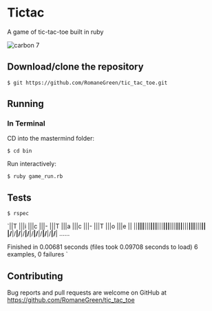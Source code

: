# Tictac

A game of tic-tac-toe built in ruby

![carbon 7](https://user-images.githubusercontent.com/19755484/40682352-7ac6b47c-6359-11e8-9404-730413a85625.png)


## Download/clone the repository
`$ git https://github.com/RomaneGreen/tic_tac_toe.git`

## Running

### In Terminal

CD into the mastermind folder:

	$ cd bin

Run interactively:

	$ ruby game_run.rb


## Tests

    $ rspec

 `||T |||i |||c |||- |||T |||a |||c |||- |||T |||o |||e ||
  ||__|||__|||__|||__|||__|||__|||__|||__|||__|||__|||__||
  |/__|/__|/__|/__|/__|/__|/__|/__|/__|/__|/__|
......

Finished in 0.00681 seconds (files took 0.09708 seconds to load)
6 examples, 0 failures 
`
## Contributing

Bug reports and pull requests are welcome on GitHub at https://github.com/RomaneGreen/tic_tac_toe
